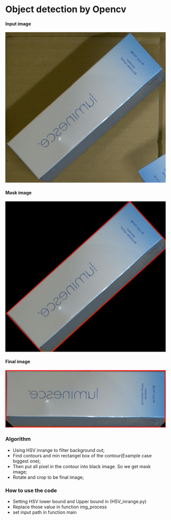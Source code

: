 # Object detection by Opencv
#### Input image

![](https://github.com/PudPawat/object-detection-by-openCV/blob/main/images/start.jpg?raw=true)
#### Mask image

![](https://github.com/PudPawat/object-detection-by-openCV/blob/main/images/mask.jpg?raw=true)
#### Final image

![](https://github.com/PudPawat/object-detection-by-openCV/blob/main/images/final.jpg?raw=true)


### Algorithm

- Using HSV inrange to filter background out;
- Find contours and min rectangel box of the contour(Example case biggest one); 
- Then put all pixel in the contour into black image. So we get mask image;
- Rotate and crop to be final image;

### How to use the code

- Setting HSV lower bound and Upper bound in (HSV_inrange.py)
- Replace those value in function img_process
- set input path in function main
